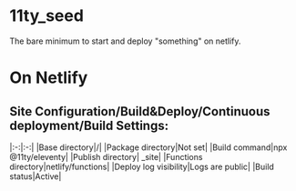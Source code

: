 # 11ty_seed
The bare minimum to start and deploy "something" on netlify.

# On Netlify

## Site Configuration/Build&Deploy/Continuous deployment/Build Settings:
|:-:|:-:|
|Base directory|/|
|Package directory|Not set|
|Build command|npx @11ty/eleventy|
|Publish directory| _site|
|Functions directory|netlify/functions|
|Deploy log visibility|Logs are public|
|Build status|Active|

